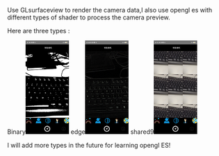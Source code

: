 Use GLsurfaceview to render the camera data,I also use opengl es with different types of shader to process the camera preview.

Here are three types :

Binary![photo](https://github.com/Frank1481906280/GlCV4Android/blob/master/Screenshots/binary.png) 
edge![photo](https://github.com/Frank1481906280/GlCV4Android/blob/master/Screenshots/edge.png)
shared9![photo](https://github.com/Frank1481906280/GlCV4Android/blob/master/Screenshots/shared9.png)
                     
I will add more types in the future for learning opengl ES!

